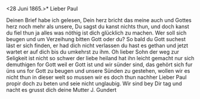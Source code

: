  <28 Juni 1865.>*
Lieber Paul

Deinen Brief habe ich gelesen, Dein herz bricht das meine auch und Gottes herz noch mehr als unsere, Du sagst du kanst nichts thun, und doch kanst du fiel thun ja alles was nöthig ist dich glücklich zu machen. Wer soll sich beugen und um Verzeihung bitten Gott oder du? So bald du Gott suchest läst er sich finden, er had dich nicht verlassen du hast es gethan und jetzt wartet er auf dich bis du umkehrst zu ihm. Oh lieber Sohn der weg zur Seligkeit ist nicht so schwer der liebe heiland hat ihn leicht gemacht nur sich demuthigen for Gott weil er Gott ist und wir sünder sind, das gehört sich fur üns uns for Gott zu beugen und unsere Sünden zu gestehen, wollen wir es nicht thun in dieser welt so mussen wir es doch thun nachher Lieber Paul propir doch zu beten und seie nicht unglaubig. Wir sind bey Dir tag und nacht es grusst dich deine Mutter J. Gundert

